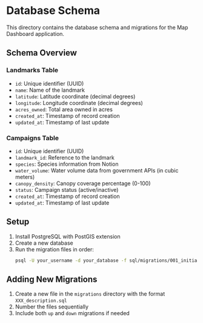 # Database Schema

This directory contains the database schema and migrations for the Map Dashboard application.

## Schema Overview

### Landmarks Table
- `id`: Unique identifier (UUID)
- `name`: Name of the landmark
- `latitude`: Latitude coordinate (decimal degrees)
- `longitude`: Longitude coordinate (decimal degrees)
- `acres_owned`: Total area owned in acres
- `created_at`: Timestamp of record creation
- `updated_at`: Timestamp of last update

### Campaigns Table
- `id`: Unique identifier (UUID)
- `landmark_id`: Reference to the landmark
- `species`: Species information from Notion
- `water_volume`: Water volume data from government APIs (in cubic meters)
- `canopy_density`: Canopy coverage percentage (0-100)
- `status`: Campaign status (active/inactive)
- `created_at`: Timestamp of record creation
- `updated_at`: Timestamp of last update

## Setup

1. Install PostgreSQL with PostGIS extension
2. Create a new database
3. Run the migration files in order:
   ```bash
   psql -U your_username -d your_database -f sql/migrations/001_initial_schema.sql
   ```

## Adding New Migrations

1. Create a new file in the `migrations` directory with the format `XXX_description.sql`
2. Number the files sequentially
3. Include both `up` and `down` migrations if needed
